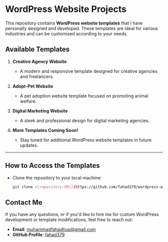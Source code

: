 # WordPress Website Projects

This repository contains **WordPress website templates** that I have personally designed and developed. These templates are ideal for various industries and can be customised according to your needs.

## Available Templates
1. **Creative Agency Website**  
   - A modern and responsive template designed for creative agencies and freelancers.

2. **Adopt-Pet Website**  
   - A pet adoption website template focused on promoting animal welfare.

3. **Digital Marketing Website**  
   - A sleek and professional design for digital marketing agencies.

4. **More Templates Coming Soon!**  
   - Stay tuned for additional WordPress website templates in future updates.

---

## How to Access the Templates
- Clone the repository to your local machine:
  ```bash
  git clone <[repository-URL](https://github.com/fahad379/wordpress-website-projects)>


## Contact Me

If you have any questions, or if you'd like to hire me for custom WordPress development or template modifications, feel free to reach out:

- **Email**: [muhammadfahadhus@gmail.com](mailto:muhammadfahadhus@gmail.com)
- **GitHub Profile**: [fahad379](https://github.com/fahad379)

